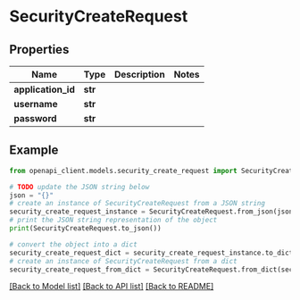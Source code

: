 # SecurityCreateRequest


## Properties

Name | Type | Description | Notes
------------ | ------------- | ------------- | -------------
**application_id** | **str** |  | 
**username** | **str** |  | 
**password** | **str** |  | 

## Example

```python
from openapi_client.models.security_create_request import SecurityCreateRequest

# TODO update the JSON string below
json = "{}"
# create an instance of SecurityCreateRequest from a JSON string
security_create_request_instance = SecurityCreateRequest.from_json(json)
# print the JSON string representation of the object
print(SecurityCreateRequest.to_json())

# convert the object into a dict
security_create_request_dict = security_create_request_instance.to_dict()
# create an instance of SecurityCreateRequest from a dict
security_create_request_from_dict = SecurityCreateRequest.from_dict(security_create_request_dict)
```
[[Back to Model list]](../README.md#documentation-for-models) [[Back to API list]](../README.md#documentation-for-api-endpoints) [[Back to README]](../README.md)



